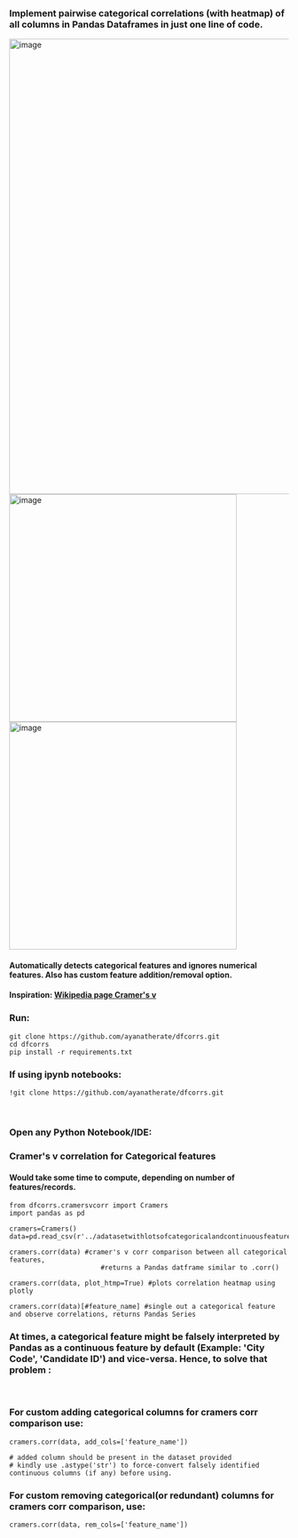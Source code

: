 
<h3>Implement pairwise categorical correlations (with heatmap) of all columns in Pandas Dataframes in just one line of code.</h3>
<img width="820" alt="image" src="https://github.com/ayanatherate/dfcorrs/assets/59755186/152703e7-984a-46cb-8a60-3e0cbaa9e1ed">
<img width="410" alt="image" src="https://github.com/ayanatherate/dfcorrs/assets/59755186/e2c38839-7e9d-4b6f-b4d3-216045ef463d">
<img width="410" alt="image" src="https://github.com/ayanatherate/dfcorrs/assets/59755186/fe218bc3-499c-40c3-8e84-d27d715ec6a0">




<h4> Automatically detects categorical features and ignores numerical features. Also has custom feature addition/removal option. 

<h4> Inspiration: <a href="https://en.wikipedia.org/wiki/Cram%C3%A9r%27s_V">Wikipedia page Cramer's v </a>

<h3>Run: </h3>

```
git clone https://github.com/ayanatherate/dfcorrs.git
cd dfcorrs 
pip install -r requirements.txt
```

<h3> If using ipynb notebooks:</h3>


```
!git clone https://github.com/ayanatherate/dfcorrs.git

```



<br>
<h3>Open any Python Notebook/IDE: </h3>



<h3> Cramer's v correlation for Categorical features </h3>
<h4> Would take some time to compute, depending on number of features/records. </h4>
  
  
```
from dfcorrs.cramersvcorr import Cramers
import pandas as pd

cramers=Cramers()
data=pd.read_csv(r'../adatasetwithlotsofcategoricalandcontinuousfeatures.csv')

cramers.corr(data) #cramer's v corr comparison between all categorical features, 
                       #returns a Pandas datframe similar to .corr()

cramers.corr(data, plot_htmp=True) #plots correlation heatmap using plotly

cramers.corr(data)[#feature_name] #single out a categorical feature and observe correlations, returns Pandas Series

```



<h3> At times, a categorical feature might be falsely interpreted by Pandas as a continuous feature by default (Example: 'City Code', 'Candidate ID') and vice-versa. Hence, to solve that problem : </h3>

<br>



<h3> For custom adding categorical columns for cramers corr comparison use: </h3>

```
cramers.corr(data, add_cols=['feature_name'])

# added column should be present in the dataset provided
# kindly use .astype('str') to force-convert falsely identified continuous columns (if any) before using.
```




<h3> For custom removing categorical(or redundant) columns for cramers corr comparison, use: </h3>

```
cramers.corr(data, rem_cols=['feature_name'])

```





